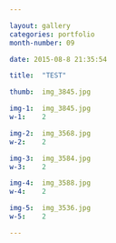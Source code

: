 ```yaml
---

layout: gallery
categories: portfolio
month-number: 09

date: 2015-08-8 21:35:54

title:  "TEST"

thumb:	img_3845.jpg

img-1:	img_3845.jpg
w-1:	2

img-2:	img_3568.jpg
w-2:	2

img-3:	img_3584.jpg
w-3:	2

img-4:  img_3588.jpg
w-4:	2

img-5:  img_3536.jpg
w-5:	2

---
```



